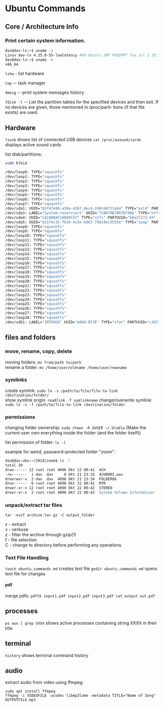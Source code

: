 # Ubuntu Commands

## Core / Architecture Info

### Print certain system information.

``` bash 
dav@dav-lx:~$ uname -a
Linux dav-lx 4.15.0-55-lowlatency #60-Ubuntu SMP PREEMPT Tue Jul 2 19:11:22 UTC 2019 x86_64 x86_64 x86_64 GNU/Linux
dav@dav-lx:~$ uname -m
x86_64
```

`lshw` - list hardware

`top` -- task manager

`dmesg`	-- print system messages history 

`fdisk -l` -- List  the  partition  tables  for the specified devices and then
              exit.  If no devices are given, those mentioned in  /proc/parti‐
              tions (if that file exists) are used.



## Hardware
`lsusb` shows list of connected USB devices
`cat /proc/asound/cards` displays active sound cards

list disk/partitions:

``` bash
sudo blkid

/dev/loop0: TYPE="squashfs"
/dev/loop1: TYPE="squashfs"
/dev/loop2: TYPE="squashfs"
/dev/loop3: TYPE="squashfs"
/dev/loop4: TYPE="squashfs"
/dev/loop5: TYPE="squashfs"
/dev/loop6: TYPE="squashfs"
/dev/loop7: TYPE="squashfs"
/dev/sda1: UUID="65f47e96-a58e-4367-8ec8-248c60f21a64" TYPE="ext4" PARTUUID="58a27272-01"
/dev/sda3: LABEL="System-reserviert" UUID="7CB07DB7B07D790A" TYPE="ntfs" PARTUUID="58a27272-03"
/dev/sda4: UUID="CA1880AF18809C57" TYPE="ntfs" PARTUUID="58a27272-04"
/dev/sda5: UUID="e2174c15-f626-4c5e-bdd7-79dc0ec5555e" TYPE="swap" PARTUUID="58a27272-05"
/dev/loop8: TYPE="squashfs"
/dev/loop9: TYPE="squashfs"
/dev/loop10: TYPE="squashfs"
/dev/loop11: TYPE="squashfs"
/dev/loop12: TYPE="squashfs"
/dev/loop13: TYPE="squashfs"
/dev/loop14: TYPE="squashfs"
/dev/loop15: TYPE="squashfs"
/dev/loop16: TYPE="squashfs"
/dev/loop17: TYPE="squashfs"
/dev/loop18: TYPE="squashfs"
/dev/loop19: TYPE="squashfs"
/dev/loop20: TYPE="squashfs"
/dev/loop21: TYPE="squashfs"
/dev/loop22: TYPE="squashfs"
/dev/loop23: TYPE="squashfs"
/dev/loop24: TYPE="squashfs"
/dev/loop25: TYPE="squashfs"
/dev/loop26: TYPE="squashfs"
/dev/loop27: TYPE="squashfs"
/dev/loop28: TYPE="squashfs"
/dev/sdb1: LABEL="INTENSO" UUID="A068-D57E" TYPE="vfat" PARTUUID="c3072e18-01"
```



## files and folders

### move, rename, copy, delete
moving folders: `mv from/path to/path`  
rename a folder: `mv /home/user/oldname /home/user/newname`  

### symlinks
create symlink: `sudo ln -s /path/to/file/file-to-link /destination/folder/`  
show symlink origin: `readlink -f symlinkname`
change/overwrite symlink: `sudo ln -s -f /path/to/file-to-link /destination/folder`

### permissions
changing folder ownership: `sudo chown -R $USER ~/.blabla` (Make the current user own everything inside the folder (and the folder itself))  

list permission of folder: `ls -l`

example for weird, password-protected folder "zoom":  
``` bash
dav@dav-ubu:~/2019/zoom$ ls -l
total 20
drwx------ 12 root root 4096 Okt 22 00:41  4CH
-rw-------  1 dav  dav     0 Okt 21 23:33  4CH000I.wav
drwxrwxr-x  2 dav  dav  4096 Okt 21 23:34  FOLDER06
drwx------  6 root root 4096 Okt 22 00:41  MTR
drwxr-xr-x 12 root root 4096 Okt 22 00:42  STEREO
drwxr-xr-x  2 root root 4096 Okt 22 00:42 'System Volume Information'
```

### unpack/extract tar files
`tar -xvzf archive.tar.gz -C output_folder`

x - extract  
v - verbose  
z - filter the archive through gzip(1)  
f - file selection  
C - change to directory before performing any operations.

### Text File Handling

`touch ubuntu_commands.md` creates text file
`gedit ubuntu_commands.md` opens text file for changes

#### pdf
merge pdfs: `pdftk input1.pdf input2.pdf input3.pdf cat output out.pdf`



## processes
`ps aux | grep XXXX` shows active processes containing string XXXX in their title


## terminal

`history` shows terminal command history


## audio
extract audio from video using ffmpeg:
```
sudo apt install ffmpeg
ffmpeg -i VIDEOFILE -acodec libmp3lame -metadata TITLE="Name of Song" OUTPUTFILE.mp3
```

